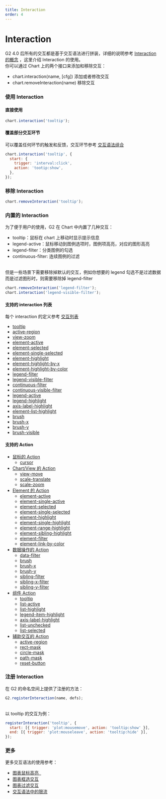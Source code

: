 ```yaml
---
title: Interaction
order: 4
---
```


# Interaction

G2 4.0 后所有的交互都是基于交互语法进行拼装，详细的说明参考 [Interaction 的概念](https://g2.antv.vision/zh/docs/manual/tutorial/interaction) ，这里介绍 Interaction 的使用。<br />你可以通过 Chart 上的两个接口来添加和移除交互：

- chart.interaction(name, [cfg]) 添加或者修改交互
- chart.removeInteraction(name) 移除交互

<a name="ZLdDh"></a>

### 使用 Interaction

<a name="vXvgt"></a>

#### 直接使用

```javascript
chart.interaction('tooltip');
```

<a name="A469K"></a>

#### 覆盖部分交互环节

可以覆盖任何环节的触发和反馈，交互环节参考 [交互语法组合](https://g2.antv.vision/zh/docs/manual/developer/registerinteraction#%E4%BD%BF%E7%94%A8%E4%BA%A4%E4%BA%92%E8%AF%AD%E6%B3%95%E7%BB%84%E5%90%88)

```javascript
chart.interaction('tooltip', {
  start: {
    trigger: 'interval:click',
    action: 'tootip:show',
  },
});
```

<a name="ECXOw"></a>

### 移除 Interaction

```javascript
chart.removeInteraction('tooltip');
```

<a name="d7Eck"></a>

### 内置的 Interaction

为了便于用户的使用，G2 在 Chart 中内置了几种交互：

- tooltip：鼠标在 chart 上移动时显示提示信息
- legend-active：鼠标移动到图例选项时，图例项高亮，对应的图形高亮
- legend-filter：分类图例的勾选
- continuous-filter: 连续图例的过滤

<br />但是一些场景下需要移除掉默认的交互，例如你想要的 legend 勾选不是过滤数据而是过滤图形时，则需要移除掉 legend-filter

```javascript
chart.removeInteraction('legend-filter');
chart.interaction('legend-visible-filter');
```

<a name="d8XJY"></a>

#### 支持的 interaction 列表

每个 interaction 的定义参考 [交互列表](https://g2.antv.vision/zh/docs/manual/tutorial/interaction#%E6%89%80%E6%9C%89%E7%9A%84%E4%BA%A4%E4%BA%92%E5%88%97%E8%A1%A8)

- [tooltip](https://g2.antv.vision/zh/docs/manual/tutorial/interaction#tooltip)
- [active-region](https://g2.antv.vision/zh/docs/manual/tutorial/interaction#active-region)
- [view-zoom](https://g2.antv.vision/zh/docs/manual/tutorial/interaction#view-zoom)
- [element-active](https://g2.antv.vision/zh/docs/manual/tutorial/interaction#element-active)
- [element-selected](https://g2.antv.vision/zh/docs/manual/tutorial/interaction#element-selected)
- [element-single-selected](https://g2.antv.vision/zh/docs/manual/tutorial/interaction#element-single-selected)
- [element-highlight](https://g2.antv.vision/zh/docs/manual/tutorial/interaction#element-highlight)
- [element-highlight-by-x](https://g2.antv.vision/zh/docs/manual/tutorial/interaction#element-highlight-by-x)
- [element-highlight-by-color](https://g2.antv.vision/zh/docs/manual/tutorial/interaction#element-highlight-by-color)
- [legend-filter](https://g2.antv.vision/zh/docs/manual/tutorial/interaction#legend-filter)
- [legend-visible-filter](https://g2.antv.vision/zh/docs/manual/tutorial/interaction#legend-visible-filter)
- [continuous-filter](https://g2.antv.vision/zh/docs/manual/tutorial/interaction#continuous-filter)
- [continuous-visible-filter](https://g2.antv.vision/zh/docs/manual/tutorial/interaction#continuous-visible-filter)
- [legend-active](https://g2.antv.vision/zh/docs/manual/tutorial/interaction#legend-active)
- [legend-highlight](https://g2.antv.vision/zh/docs/manual/tutorial/interaction#legend-highlight)
- [axis-label-highlight](https://g2.antv.vision/zh/docs/manual/tutorial/interaction#axis-label-highlight)
- [element-list-highlight](https://g2.antv.vision/zh/docs/manual/tutorial/interaction#element-list-highlight)
- [brush](https://g2.antv.vision/zh/docs/manual/tutorial/interaction#brush)
- [brush-x](https://g2.antv.vision/zh/docs/manual/tutorial/interaction#brush-x)
- [brush-y](https://g2.antv.vision/zh/docs/manual/tutorial/interaction#brush-y)
- [brush-visible](https://g2.antv.vision/zh/docs/manual/tutorial/interaction#brush-visible)

<a name="00n6v"></a>

#### 支持的 Action

- [鼠标的 Action](https://g2.antv.vision/zh/docs/manual/tutorial/interaction#%E9%BC%A0%E6%A0%87%E7%9A%84-action)
  - [cursor](https://g2.antv.vision/zh/docs/manual/tutorial/interaction#cursor)
- [Chart/View 的 Action](https://g2.antv.vision/zh/docs/manual/tutorial/interaction#chartview-%E7%9A%84-action)
  - [view-move](https://g2.antv.vision/zh/docs/manual/tutorial/interaction#view-move)
  - [scale-translate](https://g2.antv.vision/zh/docs/manual/tutorial/interaction#scale-translate)
  - [scale-zoom](https://g2.antv.vision/zh/docs/manual/tutorial/interaction#scale-zoom)
- [Element 的 Action](https://g2.antv.vision/zh/docs/manual/tutorial/interaction#element-%E7%9A%84-action)
  - [element-active](https://g2.antv.vision/zh/docs/manual/tutorial/interaction#element-active-1)
  - [element-single-active](https://g2.antv.vision/zh/docs/manual/tutorial/interaction#element-single-active)
  - [element-selected](https://g2.antv.vision/zh/docs/manual/tutorial/interaction#element-selected-1)
  - [element-single-selected](https://g2.antv.vision/zh/docs/manual/tutorial/interaction#element-single-selected-1)
  - [element-highlight](https://g2.antv.vision/zh/docs/manual/tutorial/interaction#element-highlight-1)
  - [element-single-highlight](https://g2.antv.vision/zh/docs/manual/tutorial/interaction#element-single-highlight)
  - [element-range-highlight](https://g2.antv.vision/zh/docs/manual/tutorial/interaction#element-range-highlight)
  - [element-sibling-highlight](https://g2.antv.vision/zh/docs/manual/tutorial/interaction#element-sibling-highlight)
  - [element-filter](https://g2.antv.vision/zh/docs/manual/tutorial/interaction#element-filter)
  - [element-link-by-color](https://g2.antv.vision/zh/docs/manual/tutorial/interaction#element-link-by-color)
- [数据操作的 Action](https://g2.antv.vision/zh/docs/manual/tutorial/interaction#%E6%95%B0%E6%8D%AE%E6%93%8D%E4%BD%9C%E7%9A%84-action)
  - [data-filter](https://g2.antv.vision/zh/docs/manual/tutorial/interaction#data-filter)
  - [brush](https://g2.antv.vision/zh/docs/manual/tutorial/interaction#brush-1)
  - [brush-x](https://g2.antv.vision/zh/docs/manual/tutorial/interaction#brush-x-1)
  - [brush-y](https://g2.antv.vision/zh/docs/manual/tutorial/interaction#brush-y-1)
  - [sibling-filter](https://g2.antv.vision/zh/docs/manual/tutorial/interaction#sibling-filter)
  - [sibling-x-filter](https://g2.antv.vision/zh/docs/manual/tutorial/interaction#sibling-x-filter)
  - [sibling-y-filter](https://g2.antv.vision/zh/docs/manual/tutorial/interaction#sibling-y-filter)
- [组件 Action](https://g2.antv.vision/zh/docs/manual/tutorial/interaction#%E7%BB%84%E4%BB%B6-action)
  - [tooltip](https://g2.antv.vision/zh/docs/manual/tutorial/interaction#tooltip-1)
  - [list-active](https://g2.antv.vision/zh/docs/manual/tutorial/interaction#list-active)
  - [list-highlight](https://g2.antv.vision/zh/docs/manual/tutorial/interaction#list-highlight)
  - [legend-item-highlight](https://g2.antv.vision/zh/docs/manual/tutorial/interaction#legend-item-highlight)
  - [axis-label-highlight](https://g2.antv.vision/zh/docs/manual/tutorial/interaction#axis-label-highlight-1)
  - [list-unchecked](https://g2.antv.vision/zh/docs/manual/tutorial/interaction#list-unchecked)
  - [list-selected](https://g2.antv.vision/zh/docs/manual/tutorial/interaction#list-selected)
- [辅助交互的 Action](https://g2.antv.vision/zh/docs/manual/tutorial/interaction#%E8%BE%85%E5%8A%A9%E4%BA%A4%E4%BA%92%E7%9A%84-action)
  - [active-region](https://g2.antv.vision/zh/docs/manual/tutorial/interaction#active-region-1)
  - [rect-mask](https://g2.antv.vision/zh/docs/manual/tutorial/interaction#rect-mask)
  - [circle-mask](https://g2.antv.vision/zh/docs/manual/tutorial/interaction#circle-mask)
  - [path-mask](https://g2.antv.vision/zh/docs/manual/tutorial/interaction#path-mask)
  - [reset-button](https://g2.antv.vision/zh/docs/manual/tutorial/interaction#reset-button)

<a name="fzE6P"></a>

### 注册 Interaction

在 G2 的命名空间上提供了注册的方法：<br />

```javascript
G2.registerInteraction(name, defs);
```

<br />以 tooltip 的交互为例：

```javascript
registerInteraction('tooltip', {
  start: [{ trigger: 'plot:mousemove', action: 'tooltip:show' }],
  end: [{ trigger: 'plot:mouseleave', action: 'tooltip:hide' }],
});
```

<a name="vsKar"></a>

### 更多

更多交互语法的使用参考：

- [图表鼠标高亮  ](https://www.yuque.com/antv/g2-docs/highlight-by-mouse)
- [图表框选交互](https://www.yuque.com/antv/g2-docs/cpz6uv)
- [图表过滤交互](https://www.yuque.com/antv/g2-docs/etpkx3)
- [交互语法中的限流](https://www.yuque.com/antv/g2-docs/rs9sem)
